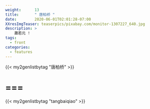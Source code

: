 ```yaml
---
weight:      13
title:       " 唐柏桥 "
date:        2020-06-01T02:01:28-07:00
XXresImgTeaser: teaserpics/pixabay.com/monitor-1307227_640.jpg
description: >
    蕭若元 !
tags:
  - front
categories:
  - features
---
```



{{< my2genlistbytag "唐柏桥" >}}

# ===

{{< my2genlistbytag "tangbaiqiao" >}}

